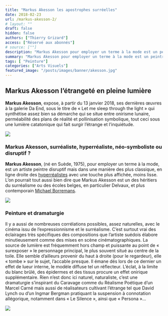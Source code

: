 ```yaml
---
title: "Markus Akesson les apostrophes surréelles"
date: 2018-02-23
url: /markus-akesson-2/
# layout: ""
draft: false
hidden: false
authors: ["Thierry Grizard"]
access: ["Réservé aux abonnés"]
# source: [""]
description: "Markus Akesson pour employer un terme à la mode est un peintre “disruptif”. Cette œuvre nous parle longuement et durablement mais on ignore de quoi !"
summary: "Markus Akesson pour employer un terme à la mode est un peintre “disruptif”. Cette œuvre nous parle longuement et durablement mais on ignore de quoi !"
tags: [ "Peinture"]
categories: ["Arts Visuels"]
featured_image: "/posts/images/banner/akesson.jpg"
---
```

## Markus Akesson l’étrangeté en pleine lumière

**Markus Akesson**, expose, à partir du 13 janvier 2018, ses dernières œuvres à la galerie Da End, sous le titre de « Let me sleep through the light » qui synthétise assez bien sa démarche qui se situe entre onirisme lunaire, perméabilité des plans de réalité et pollinisation symbolique, tout ceci sous une lumière catatonique qui fait surgir l’étrange et l’inquiétude.

![](/posts/images/akesson/markus-akessonpaintinggalerie-da-endart-contemporainart-exhibitionsurrealismanimal.001-2.jpg)

### Markus Akesson, surréaliste, hyperréaliste, néo-symboliste ou disruptif ?

**Markus Akesson**, (né en Suède, 1975), pour employer un terme à la mode, est un artiste peintre disruptif mais dans une manière des plus classique, en ligne droite des [hyperréalistes](/tags/hyperréalisme/) avec une touche plus affichée, moins lisse.
L’on pourrait tout aussi bien dire que Markus Akesson est un des héritiers du surréalisme ou des écoles belges, en particulier Delvaux, et plus contemporain [Michael Borremans](/michael-borremans/).

![](/posts/images/akesson/markus-akessonpaintinggalerie-da-endart-contemporainart-exhibitionsurrealism.007.jpg)

### Peinture et dramaturgie

Il y a aussi de nombreuses corrélations possibles, assez naturelles, avec le cinéma issu de l’expressionnisme et le surréalisme. C’est surtout vrai des éclairages très spécifiques des compositions que l’artiste suédois élabore minutieusement comme des mises en scène cinématographiques. La source de lumière est fréquemment hors champ et puissante au point de « surexposer » le personnage principal, le plus souvent situé au centre de la toile. Elle semble d’ailleurs provenir du haut à droite (pour le regardeur), elle « tombe » sur le sujet, l’accable presque. Il émane dés lors de ce dernier un effet de lueur interne, le modèle diffuse tel un réflecteur. L’éclat, à la limite du blanc brûlé, des épidermes et des tissus procure un effet onirique supplémentaire. Rien n’est donc ici naturel, naturaliste, c’est une dramaturgie s’inspirant du Caravage comme du Réalisme Poétique d’un Marcel Carné mais aussi de réalisateurs cultivant l’étrange tel que David Lynch ou d’un Ingmar Bergman pratiquant la suspension à connotation allégorique, notamment dans « Le Silence », ainsi que « Persona »...

![](/posts/images/akesson/markus-akessonpaintinggalerie-da-endart-contemporainart-exhibitionsurrealism.005.jpg)